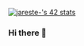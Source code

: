 <a href="https://github.com/JaeSeoKim/badge42"><img src="https://badge42.vercel.app/api/v2/clkqhofuj002108lbgif5dcyx/stats?cursusId=21&coalitionId=206" alt="jareste-'s 42 stats" /></a>

### Hi there 👋

<!--
**jareste/jareste** is a ✨ _special_ ✨ repository because its `README.md` (this file) appears on your GitHub profile.

Here are some ideas to get you started:

- 🔭 I’m currently working on ...
- 🌱 I’m currently learning ...
- 👯 I’m looking to collaborate on ...
- 🤔 I’m looking for help with ...
- 💬 Ask me about ...
- 📫 How to reach me: ...
- 😄 Pronouns: ...
- ⚡ Fun fact: ...
-->
